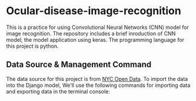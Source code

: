 # Ocular-disease-image-recognition
This is a practice for using Convolutional Neural Networks (CNN) model for image recognition. The repository includes a brief inroduction of CNN model, the model application using keras. The programming language for this project is python.

## Data Source & Management Command
The data source for this project is from <a href='https://opendata.cityofnewyork.us/'>NYC Open Data</a>. To import the data into the Django model, We'll use the following commands for importing data and exporting data in the terminal console:
